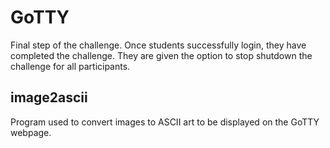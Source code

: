 # GoTTY

Final step of the challenge. Once students successfully login, they have completed the challenge. They are given the option to stop shutdown the challenge for all participants.

## image2ascii

Program used to convert images to ASCII art to be displayed on the GoTTY webpage.
